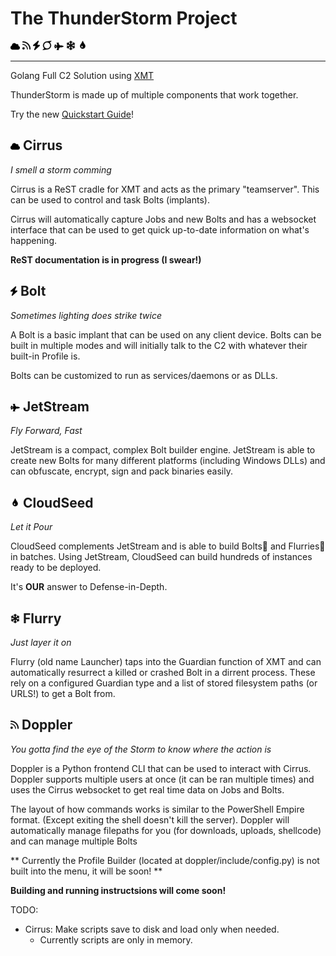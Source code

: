 # The ThunderStorm Project

![cirrus](icons/cirrus.png) ![doppler](icons/doppler.png) ![bolt](icons/bolt.png) ![stormfront](icons/stormfront.png) ![jetstream](icons/jetstream.png) ![flurry](icons/flurry.png) ![cloudseed](icons/cloudseed.png)

---

Golang Full C2 Solution using [XMT](https://github.com/iDigitalFlame/xmt)

ThunderStorm is made up of multiple components that work together.

Try the new [Quickstart Guide](docs/Quickstart.md)!

## ![cirrus](icons/cirrus.png) Cirrus

*I smell a storm comming*

Cirrus is a ReST cradle for XMT and acts as the primary "teamserver". This can
be used to control and task Bolts (implants).

Cirrus will automatically capture Jobs and new Bolts and has a websocket interface
that can be used to get quick up-to-date information on what's happening.

__ReST documentation is in progress (I swear!)__

## ![bolt](icons/bolt.png) Bolt

*Sometimes lighting does strike twice*

A Bolt is a basic implant that can be used on any client device. Bolts can be
built in multiple modes and will initially talk to the C2 with whatever their
built-in Profile is.

Bolts can be customized to run as services/daemons or as DLLs.

## ![jetstream](icons/jetstream.png) JetStream

*Fly Forward, Fast*

JetStream is a compact, complex Bolt builder engine. JetStream is able to create
new Bolts for many different platforms (including Windows DLLs) and can obfuscate,
encrypt, sign and pack binaries easily.

## ![cloudseed](icons/cloudseed.png) CloudSeed

*Let it Pour*

CloudSeed complements JetStream and is able to build Bolts and Flurries in batches.
Using JetStream, CloudSeed can build hundreds of instances ready to be deployed.

It's __OUR__ answer to Defense-in-Depth.

## ![flurry](icons/flurry.png) Flurry

*Just layer it on*

Flurry (old name Launcher) taps into the Guardian function of XMT and can automatically
resurrect a killed or crashed Bolt in a dirrent process. These rely on a configured Guardian
type and a list of stored filesystem paths (or URLS!) to get a Bolt from.

## ![doppler](icons/doppler.png) Doppler

*You gotta find the eye of the Storm to know where the action is*

Doppler is a Python frontend CLI that can be used to interact with Cirrus. Doppler
supports multiple users at once (it can be ran multiple times) and uses the Cirrus
websocket to get real time data on Jobs and Bolts.

The layout of how commands works is similar to the PowerShell Empire format. (Except
exiting the shell doesn't kill the server). Doppler will automatically manage
filepaths for you (for downloads, uploads, shellcode) and can manage multiple Bolts

**
Currently the Profile Builder (located at doppler/include/config.py) is not built
into the menu, it will be soon!
**

__Building and running instructsions will come soon!__

TODO:

- Cirrus: Make scripts save to disk and load only when needed.
  - Currently scripts are only in memory.
